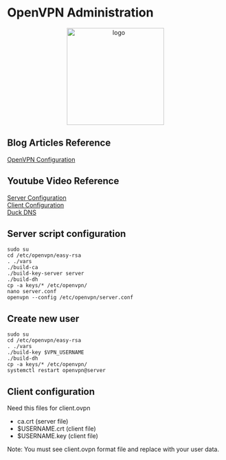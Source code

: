 # OpenVPN Administration
<p align=center>
   <img src=https://apprecs.org/gp/images/app-icons/300/af/net.openvpn.openvpn.jpg width=226 alt=logo>
</p>

## Blog Articles Reference 
[OpenVPN Configuration](https://www.digitalocean.com/community/tutorials/como-configurar-un-servidor-openvpn-en-ubuntu-16-04-es)


## Youtube Video Reference
[Server Configuration](https://www.youtube.com/watch?v=G6qkPLIkozE) \
[Client Configuration](https://www.youtube.com/watch?v=y8ed38eoUQw) \
[Duck DNS](https://www.youtube.com/watch?v=MLjKbake8HM)

## Server script configuration
```shell
sudo su
cd /etc/openvpn/easy-rsa
. ./vars
./build-ca
./build-key-server server
./build-dh
cp -a keys/* /etc/openvpn/
nano server.conf
openvpn --config /etc/openvpn/server.conf
```

## Create new user
```shell
sudo su
cd /etc/openvpn/easy-rsa
. ./vars
./build-key $VPN_USERNAME
./build-dh
cp -a keys/* /etc/openvpn/
systemctl restart openvpn@server
```

## Client configuration
Need this files for client.ovpn
* ca.crt (server file)
* $USERNAME.crt (client file)
* $USERNAME.key (client file)

Note: You must see client.ovpn format file and replace with your user data.